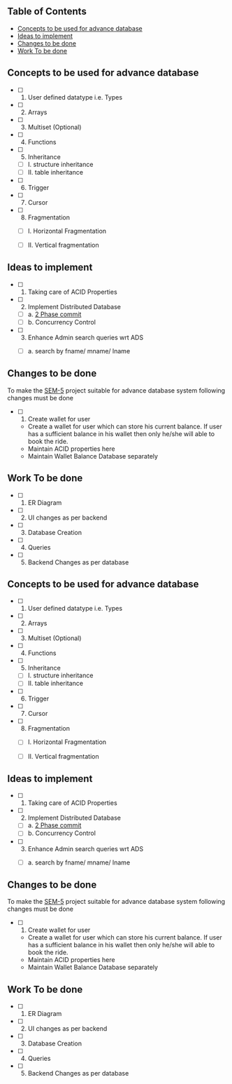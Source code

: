 <h2>Table of Contents</h2>

- [Concepts to be used for advance database](#concepts-to-be-used-for-advance-database)
- [Ideas to implement](#ideas-to-implement)
- [Changes to be done](#changes-to-be-done)
- [Work To be done](#work-to-be-done)


## Concepts to be used for advance database
- [ ] 1. User defined datatype i.e. Types
- [ ] 2. Arrays
- [ ] 3. Multiset (Optional)
- [ ] 4. Functions
- [ ] 5. Inheritance
   - [ ] I. structure inheritance
   - [ ] II. table inheritance
- [ ] 6. Trigger
- [ ] 7. Cursor
- [ ] 8. Fragmentation
   - [ ] I. Horizontal Fragmentation
   - [ ] II. Vertical fragmentation
   

## Ideas to implement
- [ ] 1. Taking care of ACID Properties
- [ ] 2. Implement Distributed Database
  - [ ] a. [2 Phase commit](https://www.youtube.com/watch?v=87rwWp5TCjs)
  - [ ] b. Concurrency Control
- [ ] 3. Enhance Admin search queries wrt ADS
  - [ ] a. search by fname/ mname/ lname


## Changes to be done
To make the [SEM-5](https://github.com/OutdatedGuy/Sem-5-PBL-Code) project suitable for advance database system following changes must be done
- [ ] 1. Create wallet for user
    * Create a wallet for user which can store his current balance. If user has a sufficient balance in his wallet then only he/she will able to book the ride.
    * Maintain ACID properties here
    * Maintain Wallet Balance Database separately 

## Work To be done
- [ ] 1. ER Diagram
- [ ] 2. UI changes as per backend
- [ ] 3. Database Creation
- [ ] 4. Queries
- [ ] 5. Backend Changes as per database

## Concepts to be used for advance database
- [ ] 1. User defined datatype i.e. Types
- [ ] 2. Arrays
- [ ] 3. Multiset (Optional)
- [ ] 4. Functions
- [ ] 5. Inheritance
   - [ ] I. structure inheritance
   - [ ] II. table inheritance
- [ ] 6. Trigger
- [ ] 7. Cursor
- [ ] 8. Fragmentation
   - [ ] I. Horizontal Fragmentation
   - [ ] II. Vertical fragmentation
   

## Ideas to implement
- [ ] 1. Taking care of ACID Properties
- [ ] 2. Implement Distributed Database
  - [ ] a. [2 Phase commit](https://www.youtube.com/watch?v=87rwWp5TCjs)
  - [ ] b. Concurrency Control
- [ ] 3. Enhance Admin search queries wrt ADS
  - [ ] a. search by fname/ mname/ lname


## Changes to be done
To make the [SEM-5](https://github.com/OutdatedGuy/Sem-5-PBL-Code) project suitable for advance database system following changes must be done
- [ ] 1. Create wallet for user
    * Create a wallet for user which can store his current balance. If user has a sufficient balance in his wallet then only he/she will able to book the ride.
    * Maintain ACID properties here
    * Maintain Wallet Balance Database separately 

## Work To be done
- [ ] 1. ER Diagram
- [ ] 2. UI changes as per backend
- [ ] 3. Database Creation
- [ ] 4. Queries
- [ ] 5. Backend Changes as per database
